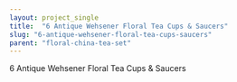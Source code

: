 ```yaml
---
layout: project_single
title:  "6 Antique Wehsener Floral Tea Cups & Saucers"
slug: "6-antique-wehsener-floral-tea-cups-saucers"
parent: "floral-china-tea-set"
---
```

6 Antique Wehsener Floral Tea Cups & Saucers